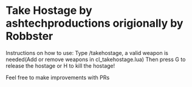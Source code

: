 # Take Hostage by ashtechproductions origionally by Robbster

Instructions on how to use:
Type /takehostage, a valid weapon is needed(Add or remove weapons in cl_takehostage.lua)
Then press G to release the hostage or H to kill the hostage!

Feel free to make improvements with PRs
